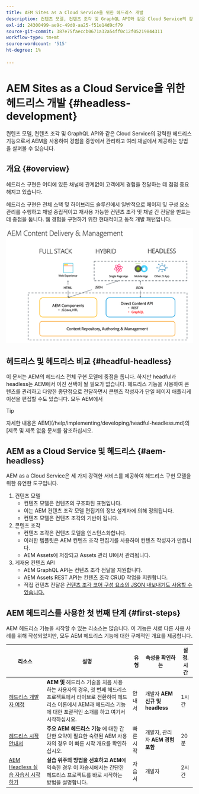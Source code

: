 ```yaml
---
title: AEM Sites as a Cloud Service을 위한 헤드리스 개발
description: 컨텐츠 모델, 컨텐츠 조각 및 GraphQL API와 같은 Cloud Service의 강력한 헤드리스 기능으로서 AEM을 사용하여 경험을 중앙에서 관리하고 여러 채널에서 제공하는 방법을 살펴볼 수 있습니다.
exl-id: 24300499-ae9c-49d0-aa25-f51e14d9cf79
source-git-commit: 387e75faeccb0671a32a54ff0c12f05219844311
workflow-type: tm+mt
source-wordcount: '515'
ht-degree: 1%

---
```



# AEM Sites as a Cloud Service을 위한 헤드리스 개발 {#headless-development}

컨텐츠 모델, 컨텐츠 조각 및 GraphQL API와 같은 Cloud Service의 강력한 헤드리스 기능으로서 AEM을 사용하여 경험을 중앙에서 관리하고 여러 채널에서 제공하는 방법을 살펴볼 수 있습니다.

## 개요 {#overview}

헤드리스 구현은 어디에 있든 채널에 관계없이 고객에게 경험을 전달하는 데 점점 중요해지고 있습니다.

헤드리스 구현은 전체 스택 및 하이브리드 솔루션에서 일반적으로 페이지 및 구성 요소 관리를 수행하고 채널 중립적이고 재사용 가능한 컨텐츠 조각 및 채널 간 전달을 만드는 데 중점을 둡니다. 웹 경험을 구현하기 위한 현대적이고 동적 개발 패턴입니다.

![AEM 구현 모델](assets/aem-implementation-models.png)

## 헤드리스 및 헤드리스 비교 {#headful-headless}

이 문서는 AEM의 헤드리스 전체 구현 모델에 중점을 둡니다. 하지만 headful과 headless는 AEM에서 이진 선택이 될 필요가 없습니다. 헤드리스 기능을 사용하여 콘텐츠를 관리하고 다양한 종단점으로 전달하면서 콘텐츠 작성자가 단일 페이지 애플리케이션을 편집할 수도 있습니다. 모두 AEM에서

>[!TIP]
>
>자세한 내용은 AEM](/help/implementing/developing/headful-headless.md)의 [제목 및 제목 없음 문서를 참조하십시오.

## AEM as a Cloud Service 및 헤드리스 {#aem-headless}

AEM as a Cloud Service은 세 가지 강력한 서비스를 제공하여 헤드리스 구현 모델을 위한 유연한 도구입니다.

1. 컨텐츠 모델
   * 컨텐츠 모델은 컨텐츠의 구조화된 표현입니다.
   * 이는 AEM 컨텐츠 조각 모델 편집기의 정보 설계자에 의해 정의됩니다.
   * 컨텐츠 모델은 컨텐츠 조각의 기반이 됩니다.
1. 콘텐츠 조각
   * 컨텐츠 조각은 컨텐츠 모델을 인스턴스화합니다.
   * 이러한 템플릿은 AEM 컨텐츠 조각 편집기를 사용하여 컨텐츠 작성자가 만듭니다.
   * AEM Assets에 저장되고 Assets 관리 UI에서 관리됩니다.
1. 게재용 컨텐츠 API
   * AEM GraphQL API는 컨텐츠 조각 전달을 지원합니다.
   * AEM Assets REST API는 컨텐츠 조각 CRUD 작업을 지원합니다.
   * 직접 컨텐츠 전달은 [컨텐츠 조각 코어 구성 요소의 JSON 내보내기도 사용할 수 있습니다.](https://experienceleague.adobe.com/docs/experience-manager-core-components/using/components/content-fragment-component.html)

## AEM 헤드리스를 사용한 첫 번째 단계 {#first-steps}

AEM 헤드리스 기능을 시작할 수 있는 리소스는 많습니다. 이 기능은 서로 다른 사용 사례를 위해 작성되었지만, 모두 AEM 헤드리스 기능에 대한 구체적인 개요를 제공합니다.

| 리소스 | 설명 | 유형 | 속성을 확인하는 | 설정. 시간 |
|---|---|---|---|---|
| [헤드리스 개발자 여정](/help/journey-headless/developer/overview.md) | **AEM 및** 헤드리스 기술을 처음 사용하는 사용자의 경우, 첫 번째 헤드리스 프로젝트에서 라이브로 전환하여 헤드리스 이론에서 AEM과 헤드리스 기능에 대한 포괄적인 소개를 하고 여기서 시작하십시오. | 안내서 | 개발자 **AEM 신규 및 headless** | 1시간 |
| [헤드리스 시작 안내서](/help/implementing/developing/headless/getting-started/introduction.md) | **주요 AEM 헤드리스 기능** 에 대한 간단한 요약이 필요한 숙련된 AEM 사용자의 경우 이 빠른 시작 개요를 확인하십시오. | 빠른 시작 | 개발자, 관리자 **AEM 경험 포함** | 20분 |
| [AEM Headless 실습 자습서 시작하기](https://experienceleague.adobe.com/docs/experience-manager-learn/getting-started-with-aem-headless/graphql/multi-step/overview.html) | **실습 위주의 방법을 선호하고 AEM**&#x200B;에 익숙한 경우 이 자습서에서는 간단한 헤드리스 프로젝트를 바로 시작하는 방법을 설명합니다. | 자습서 | 개발자 | 2시간 |

